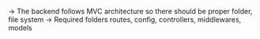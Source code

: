 <!-- Backend -->
-> The backend follows MVC architecture so there should be proper folder, file system
-> Required folders routes, config, controllers, middlewares, models